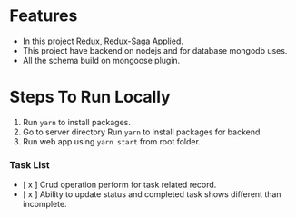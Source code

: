 # Features

- In this project Redux, Redux-Saga Applied.
- This project have backend on nodejs and for database mongodb uses.
- All the schema build on mongoose plugin.

# Steps To Run Locally
1. Run `yarn` to install packages.
2. Go to server directory Run `yarn` to install packages for backend.
2. Run web app using `yarn start` from root folder.


### Task List

- [ x ] Crud operation perform for task related record.
- [ x ] Ability to update status and completed task shows different than incomplete.

